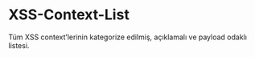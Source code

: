 # XSS-Context-List
Tüm XSS context’lerinin kategorize edilmiş, açıklamalı ve payload odaklı listesi.
